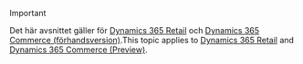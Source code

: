 > [!IMPORTANT]
> <span data-ttu-id="0db0a-101">Det här avsnittet gäller för [Dynamics 365 Retail](../index.md) och [Dynamics 365 Commerce (förhandsversion)](../../commerce/index.md).</span><span class="sxs-lookup"><span data-stu-id="0db0a-101">This topic applies to [Dynamics 365 Retail](../index.md) and [Dynamics 365 Commerce (Preview)](../../commerce/index.md).</span></span>
